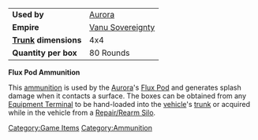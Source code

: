 |                                  |                                         |
| -------------------------------- | --------------------------------------- |
| **Used by**                      | [Aurora](Aurora.md)                     |
| **Empire**                       | [Vanu Sovereignty](Vanu_Sovereignty.md) |
| **[Trunk](Trunk.md) dimensions** | 4x4                                     |
| **Quantity per box**             | 80 Rounds                               |

**Flux Pod Ammunition**

This [ammunition](Ammunition.md) is used by the
[Aurora](Aurora.md)'s [Flux Pod](Flux_Pod.md) and
generates splash damage when it contacts a surface. The boxes can be
obtained from any [Equipment Terminal](Equipment_Terminal.md) to
be hand-loaded into the [vehicle](Vehicle.md)'s
[trunk](Trunk.md) or acquired while in the vehicle from a
[Repair/Rearm Silo](Repair_Rearm_Silo.md).

[Category:Game Items](Category:Game_Items.md)
[Category:Ammunition](Category:Ammunition.md)
